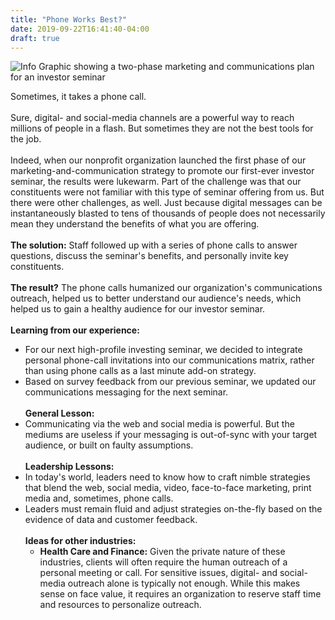 ```yaml
---
title: "Phone Works Best?"
date: 2019-09-22T16:41:40-04:00
draft: true
---
```


![Info Graphic showing a two-phase marketing and communications plan for an investor seminar](/img/2019-09-22-Phone-Works-Best.svg)

Sometimes, it takes a phone call.<br><br>
Sure, digital- and social-media channels are a powerful way to reach millions of people in a flash. But sometimes they are not the best tools for the job.<br><br>
Indeed, when our nonprofit organization launched the first phase of our marketing-and-communication strategy to promote our first-ever investor seminar, the results were lukewarm. Part of the challenge was that our constituents were not familiar with this type of seminar offering from us. But there were other challenges, as well. Just because digital messages can be instantaneously blasted to tens of thousands of people does not necessarily mean they understand the benefits of what you are offering. <br><br>
**The solution:** Staff followed up with a series of phone calls to answer questions, discuss the seminar's benefits, and personally invite key constituents.<br><br>
**The result?** The phone calls humanized our organization's communications outreach, helped us to better understand our audience's needs, which helped us to gain a healthy audience for our investor seminar.<br><br>
**Learning from our experience:**<br>
- For our next high-profile investing seminar, we decided to integrate personal phone-call invitations into our communications matrix, rather than using phone calls as a last minute add-on strategy. <br>
- Based on survey feedback from our previous seminar, we updated our communications messaging for the next seminar.<br><br>
**General Lesson:**<br>
- Communicating via the web and social media is powerful. But the mediums are useless if your messaging is out-of-sync with your target audience, or built on faulty assumptions.<br><br>
**Leadership Lessons:**<br>
- In today's world, leaders need to know how to craft nimble strategies that blend the web, social media, video, face-to-face marketing, print media and, sometimes, phone calls.<br>
- Leaders must remain fluid and adjust strategies on-the-fly based on the evidence of data and customer feedback.<br><br>
  **Ideas for other industries:**<br>
	- **Health Care and Finance:** Given the private nature of these industries, clients will often require the human outreach of a personal meeting or call. For sensitive issues, digital- and social-media outreach alone is typically not enough. While this makes sense on face value, it requires an organization to reserve staff time and resources to personalize outreach.



